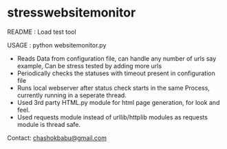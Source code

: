 # stresswebsitemonitor

README : Load test tool

USAGE : python websitemonitor.py

- Reads Data from configuration file, can handle any number of urls say example, 
  Can be stress tested by adding more urls
- Periodically checks the statuses with timeout present in configuration file
- Runs local webserver after status check starts in the same Process, currently running in a seperate thread.
- Used 3rd party HTML.py module for html page generation, for look and feel.
- Used requests module instead of urllib/httplib modules as requests module is thread safe.

Contact: <Chiruvella Ashok Babu> chashokbabu@gmail.com

